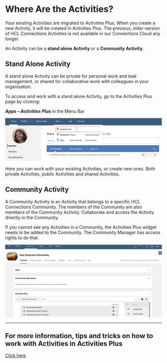 # Where Are the Activities?

Your existing Activities are migrated to Activities Plus. When you create a new Activity, it will be created in Activities Plus. The previous, older version of HCL Connections Activities is not available in our Connections Cloud any longer.

An Activity can be a **stand alone Activity** or a **Community Activity**.

## Stand Alone Activity

A stand alone Activity can be private for personal work and task management, or shared for collaborative work with colleagues in your organisation.

To access and work with a stand alone Activity, go to the Activities Plus page by clicking:

**_Apps – Activities Plus_** in the Menu Bar

<img src="../assets/images/screen-shots/aplus/aplus-menu-item.png" alt="Activities Plus" />

Here you can work with your existing Activities, or create new ones. Both private Activities, public Activities and shared Activities.

## Community Activity

A Community Activity is an Activity that belongs to a specific HCL Connections Community. The members of the Community are also members of the Community Activity. Collaborate and access the Activity directly in the Community.

If you cannot see any Activities in a Community, the Activities Plus widget needs to be added to the Community. The Community Manager has access rights to do that.

<img src="../assets/images/screen-shots/aplus/aplus-widget-in-community.png" alt="Activities Plus Widget in Community" />

___

## For more information, tips and tricks on how to work with Activities in Activities Plus

[Click here](https://docs.collab.cloud/users/aplus-tips-and-tricks/)
